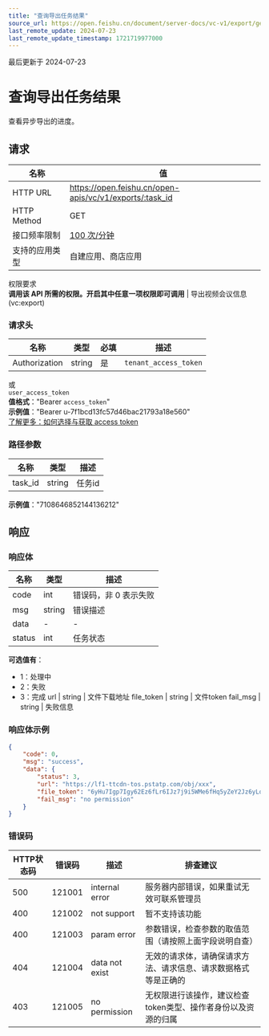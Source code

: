 ```yaml
---
title: "查询导出任务结果"
source_url: https://open.feishu.cn/document/server-docs/vc-v1/export/get
last_remote_update: 2024-07-23
last_remote_update_timestamp: 1721719977000
---
```

最后更新于 2024-07-23

# 查询导出任务结果

查看异步导出的进度。

## 请求
名称 | 值
---|---
HTTP URL | https://open.feishu.cn/open-apis/vc/v1/exports/:task_id
HTTP Method | GET
接口频率限制 | [100 次/分钟](https://open.feishu.cn/document/ukTMukTMukTM/uUzN04SN3QjL1cDN)
支持的应用类型 | 自建应用、商店应用
权限要求  
            **调用该 API 所需的权限。开启其中任意一项权限即可调用** | 导出视频会议信息(vc:export)

### 请求头

名称 | 类型 | 必填 | 描述
--- | --- | --- | ---
Authorization | string | 是 | `tenant_access_token`  
或  
`user_access_token`  
**值格式**："Bearer `access_token`"  
**示例值**："Bearer u-7f1bcd13fc57d46bac21793a18e560"  
[了解更多：如何选择与获取 access token](https://open.feishu.cn/document/uAjLw4CM/ugTN1YjL4UTN24CO1UjN/trouble-shooting/how-to-choose-which-type-of-token-to-use)

### 路径参数

名称 | 类型 | 描述
--- | --- | ---
task_id | string | 任务id  
**示例值**："7108646852144136212"

## 响应

### 响应体

名称 | 类型 | 描述
--- | --- | ---
code | int | 错误码，非 0 表示失败
msg | string | 错误描述
data | \- | \-
status | int | 任务状态  
**可选值有**：  
- 1：处理中  
- 2：失败  
- 3：完成
url | string | 文件下载地址
file_token | string | 文件token
fail_msg | string | 失败信息

### 响应体示例
```json
{
    "code": 0,
    "msg": "success",
    "data": {
        "status": 3,
        "url": "https://lf1-ttcdn-tos.pstatp.com/obj/xxx",
        "file_token": "6yHu7Igp7Igy62Ez6fLr6IJz7j9i5WMe6fHq5yZeY2Jz6yLqYAMAY46fZfEz64Lr5fYyYQ==",
        "fail_msg": "no permission"
    }
}
```

### 错误码

HTTP状态码 | 错误码 | 描述 | 排查建议
--- | --- | --- | ---
500 | 121001 | internal error | 服务器内部错误，如果重试无效可联系管理员
400 | 121002 | not support | 暂不支持该功能
400 | 121003 | param error | 参数错误，检查参数的取值范围（请按照上面字段说明自查）
404 | 121004 | data not exist | 无效的请求体，请确保请求方法、请求信息、请求数据格式等是正确的
403 | 121005 | no permission | 无权限进行该操作，建议检查token类型、操作者身份以及资源的归属
